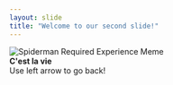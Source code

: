 ```yaml
---
layout: slide
title: "Welcome to our second slide!"
---
```

![Spiderman Required Experience Meme](https://i.redd.it/kw40iq389cc21.jpg)<br/>
**C'est la vie** <br/>
Use left arrow to go back!
